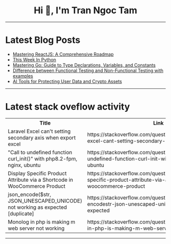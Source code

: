 <h1 align="center">Hi 👋, I'm Tran Ngoc Tam</h1>

---

# Latest Blog Posts 
<!-- BLOG-POST-LIST:START -->
- [Mastering ReactJS: A Comprehensive Roadmap](https://dev.to/vyan/mastering-reactjs-a-comprehensive-roadmap-8pn)
- [This Week In Python](https://dev.to/bascodes/this-week-in-python-3g0f)
- [Mastering Go: Guide to Type Declarations, Variables, and Constants](https://dev.to/saumya27/mastering-go-guide-to-type-declarations-variables-and-constants-2agb)
- [Difference between Functional Testing and Non-Functional Testing with examples](https://dev.to/s1eb0d54/difference-between-functional-testing-and-non-functional-testing-with-examples-3a81)
- [AI Tools for Protecting User Data and Crypto Assets](https://dev.to/shevchukkk/ai-tools-for-protecting-user-data-and-crypto-assets-2ch3)
<!-- BLOG-POST-LIST:END -->

---

# Latest stack oveflow activity
<table>
  <tr><th>Title</th><th>Link</th></tr>
  <!-- STACKOVERFLOW:START --><tr><td>Laravel Excel can&#39;t setting secondary axis when export excel</td><td>https://stackoverflow.com/questions/78559692/laravel-excel-cant-setting-secondary-axis-when-export-excel</td></tr><tr><td>&quot;Call to undefined function curl_init&lpar;&rpar;&quot; with php8.2-fpm, nginx, ubuntu</td><td>https://stackoverflow.com/questions/78559512/call-to-undefined-function-curl-init-with-php8-2-fpm-nginx-ubuntu</td></tr><tr><td>Display Specific Product Attribute via a Shortcode in WooCommerce Product</td><td>https://stackoverflow.com/questions/78559435/display-specific-product-attribute-via-a-shortcode-in-woocommerce-product</td></tr><tr><td>json_encode&lpar;$str, JSON_UNESCAPED_UNICODE&rpar; not working as expected [duplicate]</td><td>https://stackoverflow.com/questions/78559366/json-encodestr-json-unescaped-unicode-not-working-as-expected</td></tr><tr><td>Monolog in php is making m web server not working</td><td>https://stackoverflow.com/questions/78559305/monolog-in-php-is-making-m-web-server-not-working</td></tr><!-- STACKOVERFLOW:END -->
</table>

---


